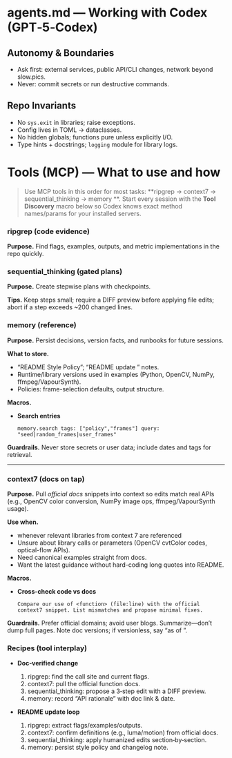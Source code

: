 # agents.md — Working with Codex (GPT‑5‑Codex)

## Autonomy & Boundaries
- Ask first: external services, public API/CLI changes, network beyond slow.pics.
- Never: commit secrets or run destructive commands.

## Repo Invariants
- No `sys.exit` in libraries; raise exceptions.
- Config lives in TOML → dataclasses.
- No hidden globals; functions pure unless explicitly I/O.
- Type hints + docstrings; `logging` module for library logs.

# Tools (MCP) — What to use and how

> Use MCP tools in this order for most tasks: **ripgrep → context7 → sequential_thinking → memory **. Start every session with the **Tool Discovery** macro below so Codex knows exact method names/params for your installed servers.

### ripgrep (code evidence)
**Purpose.** Find flags, examples, outputs, and metric implementations in the repo quickly.

### sequential_thinking (gated plans)
**Purpose.** Create stepwise plans with checkpoints.

**Tips.** Keep steps small; require a DIFF preview before applying file edits; abort if a step exceeds ~200 changed lines.

### memory (reference)
**Purpose.** Persist decisions, version facts, and runbooks for future sessions.

**What to store.**
- “README Style Policy”; “README update <date>” notes.
- Runtime/library versions used in examples (Python, OpenCV, NumPy, ffmpeg/VapourSynth).
- Policies: frame-selection defaults, output structure.

**Macros.**

- **Search entries**
  ```
  memory.search tags: ["policy","frames"] query: "seed|random_frames|user_frames"
  ```

**Guardrails.** Never store secrets or user data; include dates and tags for retrieval.

---

### context7 (docs on tap)
**Purpose.** Pull *official docs* snippets into context so edits match real APIs (e.g., OpenCV color conversion, NumPy image ops, ffmpeg/VapourSynth usage).

**Use when.**
- whenever relevant libraries from context 7 are referenced
- Unsure about library calls or parameters (OpenCV cvtColor codes, optical-flow APIs).
- Need canonical examples straight from docs.
- Want the latest guidance without hard-coding long quotes into README.

**Macros.**

- **Cross-check code vs docs**
  ```
  Compare our use of <function> (file:line) with the official context7 snippet. List mismatches and propose minimal fixes.
  ```

**Guardrails.** Prefer official domains; avoid user blogs. Summarize—don’t dump full pages. Note doc versions; if versionless, say “as of <today>”.

### Recipes (tool interplay)

- **Doc‑verified change**
  1) ripgrep: find the call site and current flags.
  2) context7: pull the official function docs.
  3) sequential_thinking: propose a 3‑step edit with a DIFF preview.
  4) memory: record “API rationale” with doc link & date.

- **README update loop**
  1) ripgrep: extract flags/examples/outputs.
  2) context7: confirm definitions (e.g., luma/motion) from official docs.
  3) sequential_thinking: apply humanized edits section‑by‑section.
  4) memory: persist style policy and changelog note.

